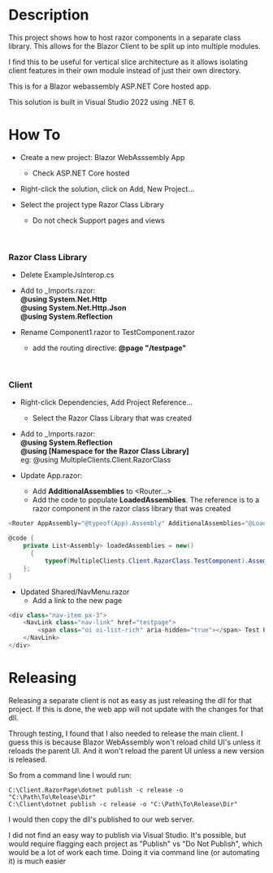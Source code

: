 # Description
This project shows how to host razor components in a separate class library.  This allows for the Blazor Client to be split up into multiple modules.

I find this to be useful for vertical slice architecture as it allows isolating client features in their own module instead of just their own directory.

This is for a Blazor webassembly ASP.NET Core hosted app.

This solution is built in Visual Studio 2022 using .NET 6.  

# How To
- Create a new project: Blazor WebAsssembly App
  - Check ASP.NET Core hosted

- Right-click the solution, click on Add, New Project...

- Select the project type Razor Class Library
  - Do not check Support pages and views
<br>

### Razor Class Library
- Delete ExampleJsInterop.cs

- Add to _Imports.razor:<br>
**@using System.Net.Http<br>
@using System.Net.Http.Json<br>
@using System.Reflection**

- Rename Component1.razor to TestComponent.razor
  - add the routing directive:  **@page "/testpage"**
<br>

### Client
- Right-click Dependencies, Add Project Reference...
  - Select the Razor Class Library that was created

- Add to _Imports.razor:<br>
**@using System.Reflection<br>
@using [Namespace for the Razor Class Library]**<br>
eg: @using MultipleClients.Client.RazorClass

- Update App.razor:<br>
  - Add **AdditionalAssemblies** to &lt;Router...&gt;
  - Add the code to populate **LoadedAssemblies**.  The reference is to a razor component in the razor class library that was created
```C#
<Router AppAssembly="@typeof(App).Assembly" AdditionalAssemblies="@LoadedAssemblies">
```

```C#
@code {
    private List<Assembly> loadedAssemblies = new()
	  {
	      typeof(MultipleClients.Client.RazorClass.TestComponent).Assembly
    };
}
```

- Updated Shared/NavMenu.razor
  - Add a link to the new page
```C#
<div class="nav-item px-3">
    <NavLink class="nav-link" href="testpage">
        <span class="oi oi-list-rich" aria-hidden="true"></span> Test Page
    </NavLink>
</div>

```

# Releasing
Releasing a separate client is not as easy as just releasing the dll for that project.  If this is done, the web app will not update with the changes for that dll.

Through testing, I found that I also needed to release the main client.  I guess this is because Blazor WebAssembly won't reload child UI's unless it reloads the parent UI.  And it won't reload the parent UI unless a new version is released.

So from a command line I would run:
```DOS
C:\Client.RazorPage\dotnet publish -c release -o "C:\Path\To\Release\Dir"
C:\Client\dotnet publish -c release -o "C:\Path\To\Release\Dir"
```

I would then copy the dll's published to our web server.

I did not find an easy way to publish via Visual Studio.  It's possible, but would require flagging each project as "Publish" vs "Do Not Publish", which would be a lot of work each time.  Doing it via command line (or automating it) is much easier
